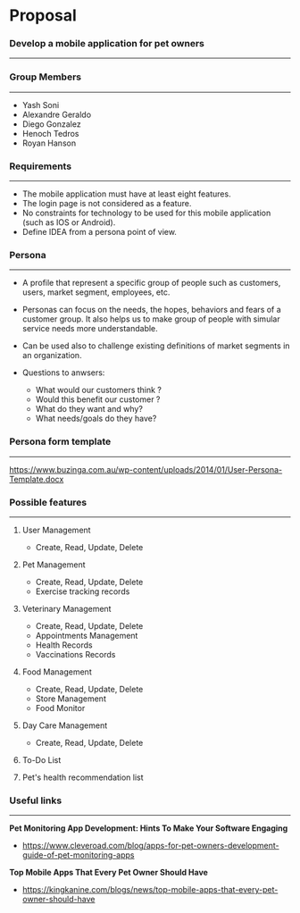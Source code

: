 # Proposal
### Develop a mobile application for pet owners
____

### **Group Members**
___
+ Yash Soni
+ Alexandre Geraldo
+ Diego Gonzalez
+ Henoch Tedros
+ Royan Hanson


### **Requirements**
___
+ The mobile application must have at least eight features.
+ The login page is not considered as a feature.
+ No constraints for technology to be used for this mobile application (such as IOS or Android).
+ Define IDEA from a persona point of view.

### **Persona**
____
+ A profile that represent a specific group of people such as customers, users, market segment, employees, etc.

+ Personas can focus on the needs, the hopes, behaviors and fears of a customer group. It also helps us to make group of people with simular service needs more understandable.

+ Can be used also to challenge existing definitions of market segments in an organization.

+ Questions to anwsers:
    + What would our customers think ?
    + Would this benefit our customer ?
    + What do they want and why?
    + What needs/goals do they have?    

### **Persona form template**
___
https://www.buzinga.com.au/wp-content/uploads/2014/01/User-Persona-Template.docx



### **Possible features**
___
1. User Management
    + Create, Read, Update, Delete

2. Pet Management
    + Create, Read, Update, Delete
    + Exercise tracking records

3. Veterinary Management
    + Create, Read, Update, Delete
    + Appointments Management
    + Health Records
    + Vaccinations Records

4. Food Management
    + Create, Read, Update, Delete
    + Store Management
    + Food Monitor

5. Day Care Management
    + Create, Read, Update, Delete

6. To-Do List

7. Pet's health recommendation list


### **Useful links**
___
**Pet Monitoring App Development: Hints To Make Your Software Engaging**
+ https://www.cleveroad.com/blog/apps-for-pet-owners-development-guide-of-pet-monitoring-apps

**Top Mobile Apps That Every Pet Owner Should Have**
+ https://kingkanine.com/blogs/news/top-mobile-apps-that-every-pet-owner-should-have
